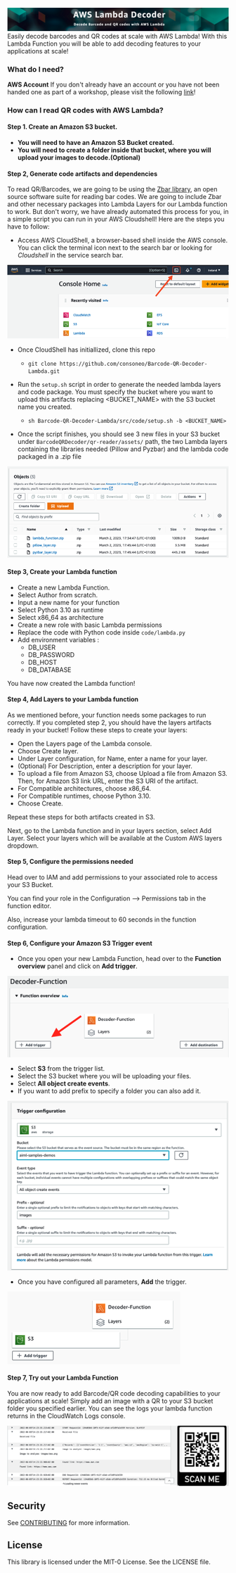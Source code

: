 ![Banner](src/img/banner.png)
Easily decode barcodes and QR codes at scale with AWS Lambda!
With this Lambda Function you will be able to add decoding features to your applications at scale!

### What do I need?
**AWS Account** If you don't already have an account or you have not been handed one as part of a workshop, please visit the following [link](https://portal.aws.amazon.com/billing/signup?nc2=h_ct&src=header_signup&redirect_url=https%3A%2F%2Faws.amazon.com%2Fregistration-confirmation#/start)! 

### How can I read QR codes with AWS Lambda?

#### Step 1. Create an Amazon S3 bucket. 
* **You will need to have an Amazon S3 Bucket created.**
* **You will need to create a folder inside that bucket, where you will upload your images to decode.(Optional)**

#### Step 2, Generate code artifacts and dependencies
To read QR/Barcodes, we are going to be using the [Zbar library](https://github.com/mchehab/zbar), an open source software suite for reading bar codes. We are going to include Zbar and other necessary packages into Lambda Layers for our Lambda function to work.
But don't worry, we have already automated this process for you, in a simple script you can run in your AWS Cloudshell! Here are the steps you have to follow:

* Access AWS CloudShell, a browser-based shell inside the AWS console. You can click the terminal icon next to the search bar or looking for _Cloudshell_ in the service search bar.

![CloudShell](src/img/step-0_1.png)
* Once CloudShell has initiallized, clone this repo 
   * `git clone https://github.com/consoneo/Barcode-QR-Decoder-Lambda.git`


* Run the `setup.sh` script in order to generate the needed lambda layers and code package. You must specify the bucket where you want to upload this artifacts replacing <BUCKET_NAME> with the S3 bucket name you created.
   * `sh Barcode-QR-Decoder-Lambda/src/code/setup.sh -b <BUCKET_NAME>`


* Once the script finishes, you should see 3 new files in your S3 bucket under `BarcodeQRDecoder/qr-reader/assets/` path, the two Lambda layers containing the libraries needed (Pillow and Pyzbar) and the lambda code packaged in a .zip file

![S3Files](src/img/step-0_2.png)

#### Step 3, Create your Lambda function

* Create a new Lambda Function.
* Select Author from scratch.
* Input a new name for your function
* Select Python 3.10 as runtime
* Select x86_64 as architecture
* Create a new role with basic Lambda permissions
* Replace the code with Python code inside `code/lambda.py`
* Add environment variables :
   - DB_USER
   - DB_PASSWORD
   - DB_HOST
   - DB_DATABASE

You have now created the Lambda function!

#### Step 4, Add Layers to your Lambda function
As we mentioned before, your function needs some packages to run correctly. If you completed step 2, you should have the layers artifacts ready in your bucket!
Follow these steps to create your layers:
  - Open the Layers page of the Lambda console. 
  - Choose Create layer.
  - Under Layer configuration, for Name, enter a name for your layer.
  - (Optional) For Description, enter a description for your layer.
  - To upload a file from Amazon S3, choose Upload a file from Amazon S3. Then, for Amazon S3 link URL, enter the S3 URI of the artifact.
  - For Compatible architectures, choose x86_64.
  - For Compatible runtimes, choose Python 3.10.
  - Choose Create.

Repeat these steps for both artifacts created in S3.

Next, go to the Lambda function and in your layers section, select Add Layer. Select your layers which will be available at the Custom AWS layers dropdown.

#### Step 5, Configure the permissions needed
Head over to IAM and add permissions to your associated role to access your S3 Bucket.

You can find your role in the Configuration --> Permissions tab in the function editor.

Also, increase your lambda timeout to 60 seconds in the function configuration.

#### Step 6, Configure your Amazon S3 Trigger event
* Once you open your new Lambda Function, head over to the **Function overview** panel and click on **Add trigger**.

![Add Event](src/img/step-3.png)  

* Select **S3** from the trigger list.
* Select the S3 bucket where you will be uploading your files.
* Select **All object create events**.
* If you want to add prefix to specify a folder you can also add it.

![Event Info](src/img/step-4.png)  

* Once you have configured all parameters, **Add** the trigger. 

![Event Completed](src/img/step-5.png) 

#### Step 7, Try out your Lambda Function
You are now ready to add Barcode/QR code decoding capabilities to your applications at scale!
Simply add an image with a QR to your S3 bucket folder you specified earlier. 
You can see the logs your lambda function returns in the CloudWatch Logs console.

![Test](src/img/step-6.png)


## Security

See [CONTRIBUTING](CONTRIBUTING.md#security-issue-notifications) for more information.

## License

This library is licensed under the MIT-0 License. See the LICENSE file.

